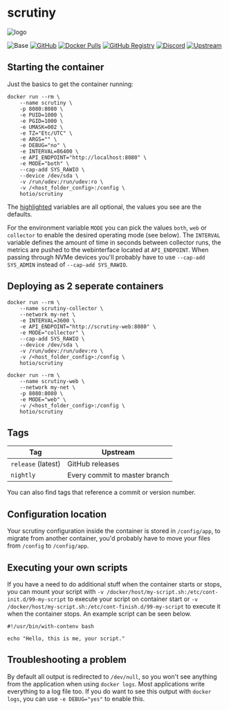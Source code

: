 # scrutiny

![logo](https://hotio.dev/img/scrutiny.png)

![Base](https://img.shields.io/badge/base-alpine-blue)
[![GitHub](https://img.shields.io/badge/source-github-lightgrey)](https://github.com/hotio/docker-scrutiny)
[![Docker Pulls](https://img.shields.io/docker/pulls/hotio/scrutiny)](https://hub.docker.com/r/hotio/scrutiny)
[![GitHub Registry](https://img.shields.io/badge/registry-ghcr.io-blue)](https://github.com/users/hotio/packages/container/package/scrutiny)
[![Discord](https://img.shields.io/discord/610068305893523457?color=738ad6&label=discord&logo=discord&logoColor=white)](https://discord.gg/3SnkuKp)
[![Upstream](https://img.shields.io/badge/upstream-project-yellow)](https://github.com/AnalogJ/scrutiny)

## Starting the container

Just the basics to get the container running:

```shell hl_lines="4 5 6 7 8 9 10 11 12"
docker run --rm \
    --name scrutiny \
    -p 8080:8080 \
    -e PUID=1000 \
    -e PGID=1000 \
    -e UMASK=002 \
    -e TZ="Etc/UTC" \
    -e ARGS="" \
    -e DEBUG="no" \
    -e INTERVAL=86400 \
    -e API_ENDPOINT="http://localhost:8080" \
    -e MODE="both" \
    --cap-add SYS_RAWIO \
    --device /dev/sda \
    -v /run/udev:/run/udev:ro \
    -v /<host_folder_config>:/config \
    hotio/scrutiny
```

The [highlighted](https://hotio.dev/containers/scrutiny) variables are all optional, the values you see are the defaults.

For the environment variable `MODE` you can pick the values `both`, `web` or `collector` to enable the desired operating mode (see below). The `INTERVAL` variable defines the amount of time in seconds between collector runs, the metrics are pushed to the webinterface located at `API_ENDPOINT`. When passing through NVMe devices you'll probably have to use `--cap-add SYS_ADMIN` instead of `--cap-add SYS_RAWIO`.

## Deploying as 2 seperate containers

```shell
docker run --rm \
    --name scrutiny-collector \
    --network my-net \
    -e INTERVAL=3600 \
    -e API_ENDPOINT="http://scrutiny-web:8080" \
    -e MODE="collector" \
    --cap-add SYS_RAWIO \
    --device /dev/sda \
    -v /run/udev:/run/udev:ro \
    -v /<host_folder_config>:/config \
    hotio/scrutiny
```

```shell
docker run --rm \
    --name scrutiny-web \
    --network my-net \
    -p 8080:8080 \
    -e MODE="web" \
    -v /<host_folder_config>:/config \
    hotio/scrutiny
```

## Tags

| Tag                | Upstream                      |
| -------------------|-------------------------------|
| `release` (latest) | GitHub releases               |
| `nightly`          | Every commit to master branch |

You can also find tags that reference a commit or version number.

## Configuration location

Your scrutiny configuration inside the container is stored in `/config/app`, to migrate from another container, you'd probably have to move your files from `/config` to `/config/app`.

## Executing your own scripts

If you have a need to do additional stuff when the container starts or stops, you can mount your script with `-v /docker/host/my-script.sh:/etc/cont-init.d/99-my-script` to execute your script on container start or `-v /docker/host/my-script.sh:/etc/cont-finish.d/99-my-script` to execute it when the container stops. An example script can be seen below.

```shell
#!/usr/bin/with-contenv bash

echo "Hello, this is me, your script."
```

## Troubleshooting a problem

By default all output is redirected to `/dev/null`, so you won't see anything from the application when using `docker logs`. Most applications write everything to a log file too. If you do want to see this output with `docker logs`, you can use `-e DEBUG="yes"` to enable this.
